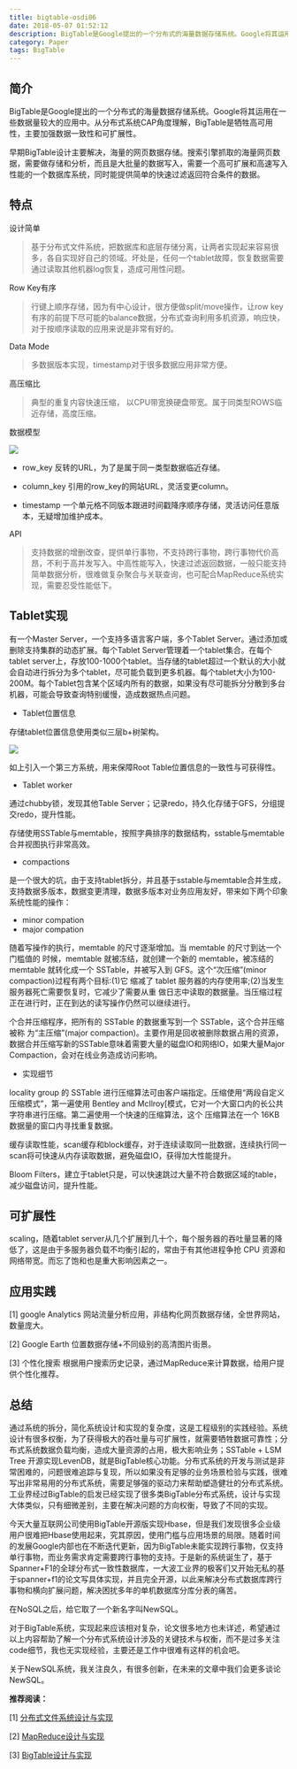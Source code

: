 ```yaml
---
title: bigtable-osdi06
date: 2018-05-07 01:52:12
description: BigTable是Google提出的一个分布式的海量数据存储系统。Google将其运用在一些数据量较大的应用中。从分布式系统CAP角度理解，BigTable是牺牲高可用性，主要加强数据一致性和可扩展性。
category: Paper
tags: BigTable
---
```

## 简介

BigTable是Google提出的一个分布式的海量数据存储系统。Google将其运用在一些数据量较大的应用中。从分布式系统CAP角度理解，BigTable是牺牲高可用性，主要加强数据一致性和可扩展性。

早期BigTable设计主要解决，海量的网页数据存储。搜索引擎抓取的海量网页数据，需要做存储和分析，而且是大批量的数据写入，需要一个高可扩展和高速写入性能的一个数据库系统，同时能提供简单的快速过滤返回符合条件的数据。

## 特点

设计简单

> 基于分布式文件系统，把数据库和底层存储分离，让两者实现起来容易很多，各自实现好自己的领域。坏处是，任何一个tablet故障，恢复数据需要通过读取其他机器log恢复，造成可用性问题。 

Row Key有序

> 行键上顺序存储，因为有中心设计，很方便做split/move操作，让row key有序的前提下尽可能的balance数据，分布式查询利用多机资源，响应快，对于按顺序读取的应用来说是非常有好的。

Data Mode

> 多数据版本实现，timestamp对于很多数据应用非常方便。

高压缩比

> 典型的重复内容快速压缩， 以CPU带宽换硬盘带宽。属于同类型ROWS临近存储，高度压缩。

数据模型

![](https://github.com/jikelab/paper/raw/master/research/img/bigtable-data-model.png)

* row_key 反转的URL，为了是属于同一类型数据临近存储。

* column_key 引用的row_key的网站URL，灵活变更column。

* timestamp 一个单元格不同版本跟进时间戳降序顺序存储，灵活访问任意版本，无疑增加维护成本。

API 

> 支持数据的增删改查，提供单行事物，不支持跨行事物，跨行事物代价高昂，不利于高并发写入。中高性能写入，快速过滤返回数据，一般只能支持简单数据分析，很难做复杂聚合与关联查询，也可配合MapReduce系统实现，需要忍受性能低下。

## Tablet实现

有一个Master Server，一个支持多语言客户端，多个Tablet Server。通过添加或删除支持集群的动态扩展。每个Tablet Server管理着一个tablet集合。在每个tablet server上，存放100-1000个tablet。当存储的tablet超过一个默认的大小就会自动进行拆分为多个tablet，尽可能负载到更多机器。每个tablet大小为100-200M。每个Tablet包含某个区域内所有的数据，如果没有尽可能拆分分散到多台机器，可能会导致查询特别缓慢，造成数据热点问题。

* Tablet位置信息

存储tablet位置信息使用类似三层b+树架构。

![](https://github.com/jikelab/paper/raw/master/research/img/three-bplus-design.png)

如上引入一个第三方系统，用来保障Root Table位置信息的一致性与可获得性。

* Tablet worker

通过chubby锁，发现其他Table Server；记录redo，持久化存储于GFS，分组提交redo，提升性能。

存储使用SSTable与memtable，按照字典排序的数据结构，sstable与memtable合并视图执行非常高效。

* compactions

是一个很大的坑，由于支持tablet拆分，并且基于sstable与memtable合并生成，支持数据多版本，数据变更清理，数据多版本对业务应用友好，带来如下两个印象系统性能的操作：

  + minor compation
  + major compation

随着写操作的执行，memtable 的尺寸逐渐增加。当 memtable 的尺寸到达一个门槛值的 时候，memtable 就被冻结，就创建一个新的 memtable，被冻结的 memtable 就转化成一个 SSTable，并被写入到 GFS。这个“次压缩”(minor compaction)过程有两个目标:(1)它 缩减了 tablet 服务器的内存使用率;(2)当发生服务器死亡需要恢复时，它减少了需要从重 做日志中读取的数据量。当压缩过程正在进行时，正在到达的读写操作仍然可以继续进行。

个合并压缩程序，把所有的 SSTable 的数据重写到一个 SSTable，这个合并压缩被称 为“主压缩”(major compaction)。主要作用是回收被删除数据占用的资源，数据合并压缩写新的SSTable意味着需要大量的磁盘IO和网络IO，如果大量Major Compaction，会对在线业务造成访问影响。

* 实现细节

locality group 的 SSTable 进行压缩算法可由客户端指定。压缩使用“两段自定义压缩模式”，第一遍使用 Bentley and McIlroy[模式，它对一个大窗口内的长公共字符串进行压缩。第二遍使用一个快速的压缩算法，这个 压缩算法在一个 16KB 数据量的窗口内寻找重复数据。

缓存读取性能，scan缓存和block缓存，对于连续读取同一批数据，连续执行同一scan将可快速从内存读取数据，避免磁盘IO，获得加大性能提升。

Bloom Filters，建立于tablet只是，可以快速跳过大量不符合数据区域的table，减少磁盘访问，提升性能。

## 可扩展性

scaling，随着tablet server从几个扩展到几十个，每个服务器的吞吐量显著的降低了，这是由于多服务器负载不均衡引起的，常由于有其他进程争抢 CPU 资源和网络带宽。而忘了饱和也是重大影响因素之一。

## 应用实践

[1] google Analytics  网站流量分析应用，非结构化网页数据存储，全世界网站，数量庞大。

[2] Google Earth    位置数据存储+不同级别的高清图片街景。

[3] 个性化搜索      根据用户搜索历史记录，通过MapReduce来计算数据，给用户提供个性化推荐。

## 总结

通过系统的拆分，简化系统设计和实现的复杂度，这是工程级别的实践经验。系统设计有很多权衡，为了获得极大的吞吐量与可扩展性，就需要牺牲数据可靠性；分布式系统数据负载均衡，造成大量资源的占用，极大影响业务；SSTable + LSM Tree 开源实现LevenDB，就是BigTable核心功能。分布式系统的开发与测试是非常困难的，问题很难追踪与复现，所以如果没有足够的业务场景检验与实践，很难写出非常易用的分布式系统，需要足够强的驱动力来帮助塑造健壮的分布式系统。工业界经过BigTable的启发已经实现了很多类BigTable分布式系统，设计与实现大体类似，只有细微差别，主要在解决问题的方向权衡，导致了不同的实现。

今天大量互联网公司使用BigTable开源版实现Hbase，但是我们发现很多企业级用户很难把Hbase使用起来，究其原因，使用门槛与应用场景的局限。随着时间的发展Google内部也在不断迭代更新，因为BigTable未能实现跨行事物，仅支持单行事物，而业务需求肯定需要跨行事物的支持。于是新的系统诞生了，基于Spanner+F1的全球分布式一致性数据库，一大波工业界的极客们又开始无私的基于spanner+f1的论文写具体实现，并且完全开源，以此来解决分布式数据库跨行事物和横向扩展问题，解决困扰多年的单机数据库分库分表的痛苦。

在NoSQL之后，给它取了一个新名字叫NewSQL。

对于BigTable系统，实现起来应该相对复杂，论文很多地方也未详述，希望通过以上内容帮助了解一个分布式系统设计涉及的关键技术与权衡，而不是过多关注code细节，我也无实现经验，主要还是工作中很难有这样的机会吧。

关于NewSQL系统，我关注良久，有很多创新，在未来的文章中我们会更多谈论NewSQL。

**推荐阅读：**

[1] [分布式文件系统设计与实现](http://itweet.cn/blog/2018/04/20/distributed-file-system-design)

[2] [MapReduce设计与实现](http://itweet.cn/blog/2018/04/23/mapreduce-osdi04)

[3] [BigTable设计与实现](http://itweet.cn/blog/2018/04/23/bigtable-osdi06)

